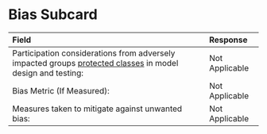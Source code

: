 # Bias Subcard
Field                                                                                               |  Response
:---------------------------------------------------------------------------------------------------|:---------------
Participation considerations from adversely impacted groups [protected classes](https://www.senate.ca.gov/content/protected-classes) in model design and testing:  |  Not Applicable
Bias Metric (If Measured):                                                   |  Not Applicable
Measures taken to mitigate against unwanted bias:                                                   |  Not Applicable